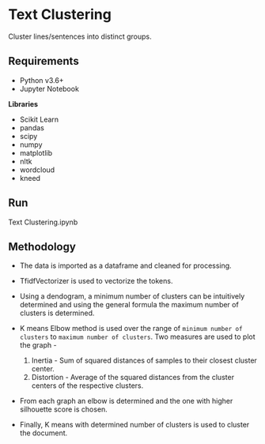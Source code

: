 # Text Clustering

Cluster lines/sentences into distinct groups.

## Requirements

- Python v3.6+
- Jupyter Notebook

**Libraries**

- Scikit Learn
- pandas
- scipy
- numpy
- matplotlib
- nltk
- wordcloud
- kneed


## Run

Text Clustering.ipynb


## Methodology

- The data is imported as a dataframe and cleaned for processing.  

- TfidfVectorizer is used to vectorize the tokens.  

- Using a dendogram, a minimum number of clusters can be intuitively determined and using the general formula the maximum number of clusters is determined.

- K means Elbow method is used over the range of `minimum number of clusters` to `maximum number of clusters`. Two measures are used to plot the graph -  
  
    1. Inertia - Sum of squared distances of samples to their closest cluster center.  
    2. Distortion - Average of the squared distances from the cluster centers of the respective clusters.  

- From each graph an elbow is determined and the one with higher silhouette score is chosen.  

- Finally, K means with determined number of clusters is used to cluster the document.

